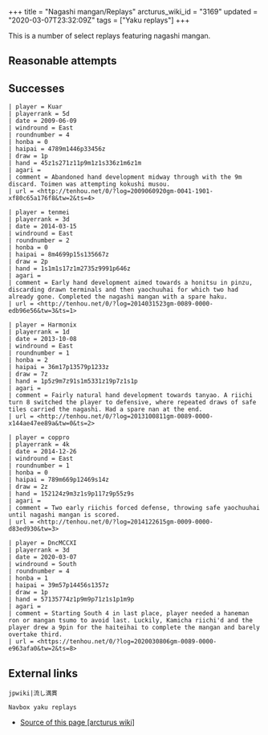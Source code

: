+++
title = "Nagashi mangan/Replays"
arcturus_wiki_id = "3169"
updated = "2020-03-07T23:32:09Z"
tags = ["Yaku replays"]
+++

This is a number of select replays featuring nagashi mangan.

## Reasonable attempts

## Successes

```Replay/Tenhou.net
| player = Kuar
| playerrank = 5d
| date = 2009-06-09
| windround = East
| roundnumber = 4
| honba = 0
| haipai = 4789m1446p33456z
| draw = 1p
| hand = 45z1s271z11p9m1z1s336z1m6z1m
| agari =
| comment = Abandoned hand development midway through with the 9m discard. Toimen was attempting kokushi musou.
| url = <http://tenhou.net/0/?log=2009060920gm-0041-1901-xf80c65a176f8&tw=2&ts=4>
```

```Replay/Tenhou.net
| player = tenmei
| playerrank = 3d
| date = 2014-03-15
| windround = East
| roundnumber = 2
| honba = 0
| haipai = 8m4699p15s135667z
| draw = 2p
| hand = 1s1m1s17z1m2735z9991p646z
| agari =
| comment = Early hand development aimed towards a honitsu in pinzu, discarding drawn terminals and then yaochuuhai for which two had already gone. Completed the nagashi mangan with a spare haku.
| url = <http://tenhou.net/0/?log=2014031523gm-0089-0000-edb96e56&tw=3&ts=1>
```

```Replay/Tenhou.net
| player = Harmonix
| playerrank = 1d
| date = 2013-10-08
| windround = East
| roundnumber = 1
| honba = 2
| haipai = 36m17p13579p1233z
| draw = 7z
| hand = 1p5z9m7z91s1m5331z19p7z1s1p
| agari =
| comment = Fairly natural hand development towards tanyao. A riichi turn 8 switched the player to defensive, where repeated draws of safe tiles carried the nagashi. Had a spare nan at the end.
| url = <http://tenhou.net/0/?log=2013100811gm-0089-0000-x144ae47ee89a&tw=0&ts=2>
```

```Replay/Tenhou.net
| player = coppro
| playerrank = 4k
| date = 2014-12-26
| windround = East
| roundnumber = 1
| honba = 0
| haipai = 789m669p12469s14z
| draw = 2z
| hand = 152124z9m3z1s9p117z9p55z9s
| agari =
| comment = Two early riichis forced defense, throwing safe yaochuuhai until nagashi mangan is scored.
| url = <http://tenhou.net/0/?log=2014122615gm-0009-0000-d83ed930&tw=3>
```

```Replay/Tenhou.net
| player = DncMCCXI
| playerrank = 3d
| date = 2020-03-07
| windround = South
| roundnumber = 4
| honba = 1
| haipai = 39m57p14456s1357z
| draw = 1p
| hand = 57135774z1p9m9p71z1s1p1m9p
| agari =
| comment = Starting South 4 in last place, player needed a haneman ron or mangan tsumo to avoid last. Luckily, Kamicha riichi'd and the player drew a 9pin for the haiteihai to complete the mangan and barely overtake third.
| url = <https://tenhou.net/0/?log=2020030806gm-0089-0000-e963afa0&tw=2&ts=8>
```

## External links

`jpwiki|流し満貫`

`Navbox yaku replays`

- [Source of this page [arcturus wiki]](http://arcturus.su/wiki/Nagashi_mangan/Replays)
